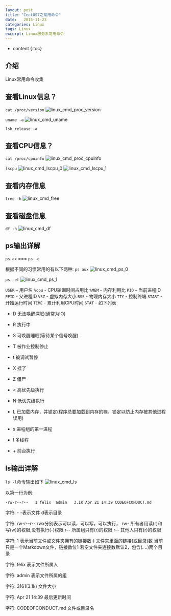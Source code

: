 ```yaml
---
layout: post
title: "CentOS7之常用命令"
date:   2015-11-23
categories: Linux
tags: Linux
excerpt: Linux服务系常用命令
---
```


* content
{:toc}

## 介绍

Linux常用命令收集

## 查看Linux信息？
`cat /proc/version`
![linux_cmd_proc_version]({{site.static}}/images/linux_cmd_proc_version.png)

`uname -a`
![linux_cmd_uname]({{site.static}}/images/linux_cmd_uname.png)

`lsb_release -a`

## 查看CPU信息？
`cat /proc/cpuinfo`
![linux_cmd_proc_cpuinfo]({{site.static}}/images/linux_cmd_proc_cpuinfo.png)

`lscpu`
![linux_cmd_lscpu_0]({{site.static}}/images/linux_cmd_lscpu_0.png)
![linux_cmd_lscpu_1]({{site.static}}/images/linux_cmd_lscpu_1.png)

## 查看内存信息
`free -h`
![linux_cmd_free]({{site.static}}/images/linux_cmd_free.png)

## 查看磁盘信息
`df -h`
![linux_cmd_df]({{site.static}}/images/linux_cmd_df.png)



## ps输出详解
`ps ax` === `ps -e`

根据不同的习惯常用的有以下两种:
`ps aux`
![linux_cmd_ps_0]({{site.static}}/images/linux_cmd_ps_0.png)

`ps -ef`
![linux_cmd_ps_1]({{site.static}}/images/linux_cmd_ps_1.png)

`USER` – 用户名
`%cpu` - CPU轮训时间占用比
`%MEM` - 内存利用比
`PID` – 当前进程ID
`PPID` - 父进程ID
`VSZ` - 虚拟内存大小
`RSS` - 物理内存大小
`TTY` - 控制终端
`START` - 开始运行时间
`TIME` - 累计利用CPU时间
`STAT` - 如下列表  
 - D 无法唤醒深眠(通常为IO)
 - R 执行中
 - S 可唤醒睡眠(等待某个信号唤醒)
 - T 被作业控制停止
 - t 被调试暂停
 - X 挂了
 - Z 僵尸

 - < 高优先级执行
 - N 低优先级执行
 - L 已加载内存，并锁定(程序总要加载到内存的嘛，锁定以防止内存被其他进程误用)
 - s 进程组的第一进程
 - l 多线程
 - \+ 前台执行

## ls输出详解
`ls -l`命令输出如下
![linux_cmd_ls]({{site.static}}/images/linux_cmd_ls.png)

以第一行为例:

    -rw-r--r--   1 felix  admin   3.1K Apr 21 14:39 CODEOFCONDUCT.md

字符: -
 -表示文件
 d表示目录

字符: rw-r--r--
 rwx分别表示可以读，可以写，可以执行，
 rw- 所有者用读(r)和写(w)的权限,没有执行(-)权限
 r-- 所属组只有(r)的权限
 r-- 其他人只有(r)的权限

字符: 1
 表示当前文件或文件夹拥有的链接数＋文件夹里面的链接(或目录)数
 当前只是一个Markdown文件，链接数位1
 若空文件夹连接数默认2，包含(. ..)两个目录

字符: felix
 表示文件所属人

字符: admin
 表示文件所属的组

字符: 3161(3.1k)
 文件大小

字符: Apr 21 14:39
 最后更新时间

字符: CODEOFCONDUCT.md
 文件或目录名

